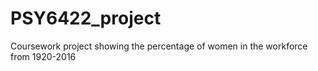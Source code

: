 # PSY6422_project
Coursework project showing the percentage of women in the workforce from 1920-2016
